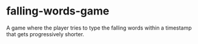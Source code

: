 # falling-words-game
 A game where the player tries to type the falling words within a timestamp that gets progressively shorter.
